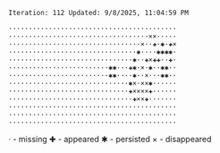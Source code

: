 `Iteration: 112 Updated: 9/8/2025, 11:04:59 PM`
<!-- GOL_START -->
`··········································`</br>
`···································××·····`</br>
`·································×··✚·✱·✚×`</br>
`································✱····✱✱✱✱·`</br>
`·······························✱··✚×✚✚··✚·`</br>
`·························✱✱···✚✱·×·✱··✱✱··`</br>
`·························✱✱····✱··×···✱✱··`</br>
`······························✱×·××✱······`</br>
`······························✚××××✚······`</br>
`·······························✚××✚·······`</br>
`··········································`</br>
`··········································`</br>
`··········································`</br>
<!-- GOL_END -->
· - missing
✚ - appeared
✱ - persisted
× - disappeared